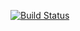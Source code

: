 [![Build Status](https://drone.nordsh.com/api/badges/Nordsh/website/status.svg)](https://drone.nordsh.com/Nordsh/website)